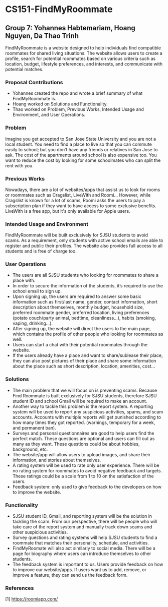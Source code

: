 # CS151-FindMyRoommate
## Group 7: Yohannes Habtemariam, Hoang Nguyen, Da Thao Trinh

FindMyRoommate is a website designed to help individuals find compatible roommates for shared living situations. The website allows users to create a profile, search for potential roommates based on various criteria such as location, budget, lifestyle preferences, and interests, and communicate with potential matches.

### Proposal Contributions

* Yohannes created the repo and wrote a brief summary of what FindMyRoommate is.
* Hoang worked on Solutions and Functionality.
* Thao worked on Problem, Previous Works, Intended Usage and Environment, and User Operations.

### Problem

Imagine you get accepted to San Jose State University and you are not a local student. You need to find a place to live so that you can commute easily to school; but you don’t have any friends or relatives in San Jose to ask. The cost of the apartments around school is also expensive too. You want to reduce the cost by looking for some schoolmates who can split the rent with you.

### Previous Works

Nowadays, there are a lot of websites/apps that assist us to look for rooms or roommates such as Cragslist, LiveWith and Roomi...  However, while Cragslist is known for a lot of scams, Roomi asks the users to pay a subscription plan if they want to have access to some exclusive benefits. LiveWith is a free app, but it's only available for Apple users.

### Intended Usage and Environment

FindMyRoommate will be built exclusively for SJSU students to avoid scams. As a requirement, only students with active school emails are able to register and public their profiles. The website also provides full access to all students and is free of charge too.

### User Operations

* The users are all SJSU students who looking for roommates to share a place with. 
* In order to secure the information of the students, it’s required to use the school email to sign up.
* Upon signing up, the users are required to answer some basic information such as first/last name, gender, contact information, short description about themselves, monthly budget, household size, preferred roommate gender, preferred location, living preferences (potato couch/party animal, bedtime, cleanliness…), habits (smoking, vaping, drinking…).
* After signing up, the website will direct the users to the main page, which contains the profile of other people who looking for roommates as well.
* Users can start a chat with their potential roommates through the website.
* If the users already have a place and want to share/sublease their place, they can also post pictures of their place and share some information about the place such as short description, location, amenities, cost...

### Solutions
* The main problem that we will focus on is preventing scams. Because Find Roommate is built exclusively for SJSU students, therefore SJSU student ID and school Gmail will be required to make an account. 
* Another way to tackle this problem is the report system. A reporting system will be used to report any suspicious activities, spams, and scam accounts. Accounts with multiple reports will get punished according to how many times they got reported. (warnings, temporary for a week, and permanent ban).
* Surveys and personal questionnaires are good to help users find the perfect match. These questions are optional and users can fill out as many as they want. These questions could be about hobbies, background, etc.
* The website/app will allow users to upload images, and share their information, and stories about themselves.
* A rating system will be used to rate only user experience. There will be no rating system for roommates to avoid negative feedback and targets. These ratings could be a scale from 1 to 10 on the satisfaction of the users.
* Feedback system: only used to give feedback to the developers on how to improve the website.

### Functionality
* SJSU student ID, Gmail, and reporting system will be the solution in tackling the scam. From our perspective, there will be people who will take care of the report system and manually track down scams and other suspicious activities.
* Survey questions and rating systems will help SJSU students to find a roommate that matches their personality, schedule, and activities.
* FindMyRoomate will also act similarly to social media. There will be a page for biography where users can introduce themselves to other students.
* The feedback system is important to us. Users provide feedback on how to improve our website/apps. If users want us to add, remove, or improve a feature, they can send us the feedback form.

### References

[1] https://roomiapp.com/

